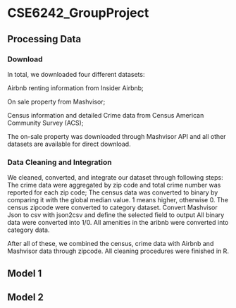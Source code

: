 # CSE6242_GroupProject
## Processing Data
### Download
In total, we downloaded four different datasets: 

Airbnb renting information from Insider Airbnb;

On sale property from Mashvisor;

Census information and detailed Crime data from Census American Community Survey (ACS);

The on-sale property was downloaded through Mashvisor API and all other datasets are available for direct download. 


### Data Cleaning and Integration
We cleaned, converted, and integrate our dataset through following steps:
The crime data were aggregated by zip code and total crime number was reported for each zip code;
The census data was converted to binary by comparing it with the global median value. 1 means higher, otherwise 0. 
The census zipcode were converted to category dataset. 
Convert Mashvisor Json to csv with json2csv and define the selected field to output
All binary data were converted into 1/0. 
All amenities in the aribnb were converted into category data.

After all of these, we combined the census, crime data with Airbnb and Mashvisor data through zipcode. All cleaning procedures were finished in R. 

## Model 1
## Model 2
